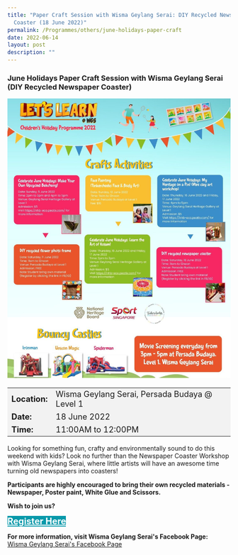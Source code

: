 ```yaml
---
title: "Paper Craft Session with Wisma Geylang Serai: DIY Recycled Newspaper
  Coaster (18 June 2022)"
permalink: /Programmes/others/june-holidays-paper-craft
date: 2022-06-14
layout: post
description: ""
---
```


### June Holidays Paper Craft Session with Wisma Geylang Serai (DIY Recycled Newspaper Coaster) ###

<img src="/images/Programmes (June 2022)/WGS-children-programme.jpg" style="width:650px; height:auto">

<table  style="font-size:130%; background-color:#f2f2f2">
	<tbody>
		<tr>
			 <td><b>Location:</b></td><td> Wisma Geylang Serai, Persada Budaya @ Level 1</td>
		</tr>
		<tr>
		 <td><b>Date:</b> </td><td>18 June 2022</td>
		</tr>
		<tr>
			<td> <b>Time:</b> </td><td> 11:00AM to 12:00PM </td>
		</tr>
	</tbody>
</table>

Looking for something fun, crafty and environmentally sound to do this weekend with kids? Look no further than the Newspaper Coaster Workshop with Wisma Geylang Serai, where little artists will have an awesome time turning old newspapers into coasters!

**Participants are highly encouraged to bring their own recycled materials - Newspaper, Poster paint, White Glue and Scissors.**

<b>	Wish to join us?</b>
<div>
	<a href="https://docs.google.com/forms/d/e/1FAIpQLSea9O1FGZus6dE_YpnBsK7WOfaK07tv_3dlfr9p5sPavX0OpQ/viewform?vc=0&c=0&w=1&flr=0" style="font-size:20px; width:35%; height:60px; background-color:#0899AA; color:white" class="bp-button"><b>Register Here</b></a>
</div>
	
<b>For more information, visit Wisma Geylang Serai's Facebook Page: </b><br>[Wisma Geylang Serai's Facebook Page](www.facebook.com/WismaGeylangSerai  )<br><br><br>
